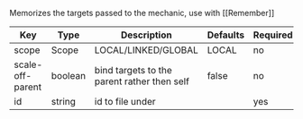 Memorizes the targets passed to the mechanic, use with [[Remember]]

| Key | Type | Description | Defaults | Required | Variable |
|-|-|-|-|-|-|
| scope | Scope | LOCAL/LINKED/GLOBAL | LOCAL | no | no |
| scale-off-parent | boolean | bind targets to the parent rather then self | false | no | no |
| id | string | id to file under | | yes | no | 